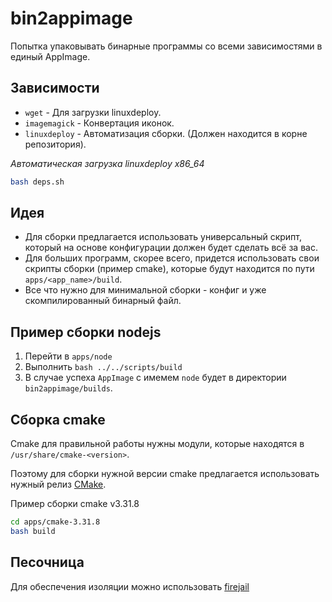 # bin2appimage

Попытка упаковывать бинарные программы со всеми зависимостями в единый AppImage.

## Зависимости

- `wget` - Для загрузки linuxdeploy. 
- `imagemagick` - Конвертация иконок.
- `linuxdeploy` - Автоматизация сборки. (Должен находится в корне репозитория).<br>

*Автоматическая загрузка linuxdeploy x86_64*

```bash
bash deps.sh
```

## Идея

 - Для сборки предлагается использовать универсальный скрипт, который на основе конфигурации должен будет сделать всё за вас.
 - Для больших программ, скорее всего, придется использовать свои скрипты сборки (пример cmake), которые будут находится по пути `apps/<app_name>/build`.
 - Все что нужно для минимальной сборки - конфиг и уже скомпилированный бинарный файл.

## Пример сборки nodejs

1. Перейти в `apps/node`
2. Выполнить `bash ../../scripts/build`
3. В случае успеха `AppImage` с имемем `node` будет в директории `bin2appimage/builds`.

## Сборка cmake

Cmake для правильной работы нужны модули, которые находятся в `/usr/share/cmake-<version>`.

Поэтому для сборки нужной версии cmake предлагается использовать нужный релиз [CMake](https://github.com/Kitware/CMake).

Пример сборки cmake v3.31.8
```bash
cd apps/cmake-3.31.8
bash build
```

## Песочница
Для обеспечения изоляции можно использовать 
[firejail](https://wiki.archlinux.org/title/Firejail_(%D0%A0%D1%83%D1%81%D1%81%D0%BA%D0%B8%D0%B9))
